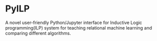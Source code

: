 # PyILP
A novel user-friendly Python/Jupyter interface for Inductive Logic programming(ILP)  system for teaching relational machine learning and comparing different algorithms.
